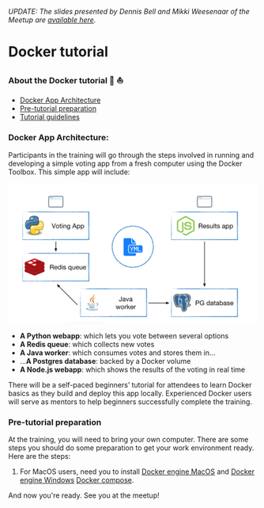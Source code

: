 _UPDATE: The slides presented by Dennis Bell and Mikki Weesenaar of the Meetup are [available here](https://docs.google.com/presentation/d/1tOTCj51m6wYZ7wllzH6ppolkJu7ZM9j7MjVkD0PKKNg)._


# Docker tutorial

### About the Docker tutorial :whale2: :boat:
- [Docker App Architecture](#Docker-App-Architecture)
- [Pre-tutorial preparation](#pre-tutorial-preparation)
- [Tutorial guidelines](./tutorial.md)

### Docker App Architecture:

Participants in the training will go through the steps involved in running and developing a simple voting app from a fresh computer using the Docker Toolbox. This simple app will include:

![docker-tutorial-app-architecture](./tutorial-images/bd3-architecture.png)

- **A Python webapp**: which lets you vote between several options
- **A Redis queue**: which collects new votes
- **A Java worker**: which consumes votes and stores them in…
- …**A Postgres database**: backed by a Docker volume
- **A Node.js webapp**: which shows the results of the voting in real time

There will be a self-paced beginners’ tutorial for attendees to learn Docker basics as they build and deploy this app locally. Experienced Docker users will serve as mentors to help beginners successfully complete the training.

### Pre-tutorial preparation
At the training, you will need to bring your own computer. There are some steps you should do some preparation to get your work environment ready. Here are the steps:

1. For MacOS users, need you to install [Docker engine MacOS](https://www.docker.com/docker-mac) and [Docker engine Windows](https://docs.docker.com/docker-for-windows/install/)
[Docker compose](https://docs.docker.com/compose/install/).

And now you're ready. See you at the meetup!
